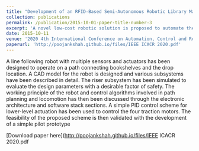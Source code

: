 ```yaml
---
title: "Development of an RFID-Based Semi-Autonomous Robotic Library Management System"
collection: publications
permalink: /publication/2015-10-01-paper-title-number-3
excerpt: 'A novel low-cost robotic solution is proposed to automate the library inventory management process of book arrangement with little to no human intervention'
date: 2015-10-11
venue: '2020 4th International Conference on Automation, Control and Robots'
paperurl: 'http://poojankshah.github.io/files/IEEE ICACR 2020.pdf'
---
```

A line following robot with multiple sensors and actuators has been designed to operate on a path connecting bookshelves and the drop location. A CAD model for the robot is designed and various subsystems have been described in detail. The riser subsystem has been simulated to evaluate the design parameters with a desirable factor of safety. The working principle of the robot and control algorithms involved in path planning and locomotion has then been discussed through the electronic architecture and software stack sections. A simple PID control scheme for lower-level actuation has been used to control the four traction motors. The feasibility of the proposed scheme is then validated with the development of a simple pilot prototype

[Download paper here](http://poojankshah.github.io/files/IEEE ICACR 2020.pdf
